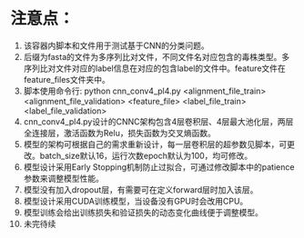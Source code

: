 # 注意点：
1. 该容器内脚本和文件用于测试基于CNN的分类问题。
2. 后缀为fasta的文件为多序列比对文件，不同文件名对应包含的毒株类型。多序列比对文件对应的label信息在对应的包含label的文件中。feature文件在feature_files文件夹中。
3. 脚本使用命令行: python cnn_conv4_pl4.py <alignment_file_train> <alignment_file_validation> <feature_file> <label_file_train> <label_file_validation>
4. cnn_conv4_pl4.py设计的CNNC架构包含4层卷积层、4层最大池化层，两层全连接层，激活函数为Relu，损失函数为交叉熵函数。
5. 模型的架构可根据自己的需求重新设计，每一层卷积层的超参数见脚本，可更改。batch_size默认16，运行次数epoch默认为100，均可修改。
6. 模型设计采用Early Stopping机制防止过拟合，可通过修改脚本中的patience参数来调整模型性能。
7. 模型没有加入dropout层，有需要可在定义forward层时加入该层。
8. 模型设计采用CUDA训练模型，当设备没有GPU时会改用CPU。
9. 模型训练会给出训练损失和验证损失的动态变化曲线便于调整模型。
10. 未完待续
